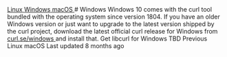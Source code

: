 <a href="linux.html" class="navButton-94f2579c--pageItemWithChildrenNested-2c5d8183--navButtonClickable-161b88ca">
<span class="text-4505230f--UIH300-2063425d--textContentFamily-49a318e1--navButtonLabel-14a4968f">Linux</span>
</a>
<a href="windows.html" class="navButton-94f2579c--pageItemWithChildrenNested-2c5d8183--navButtonClickable-161b88ca--navButtonOpened-6a88552e">
<span class="text-4505230f--UIH300-2063425d--textContentFamily-49a318e1--navButtonLabel-14a4968f">Windows</span>
</a>
<a href="macos.html" class="navButton-94f2579c--pageItemWithChildrenNested-2c5d8183--navButtonClickable-161b88ca">
<span class="text-4505230f--UIH300-2063425d--textContentFamily-49a318e1--navButtonLabel-14a4968f">macOS</span>
</a>
# <span class="text-4505230f--DisplayH900-bfb998fa--textContentFamily-49a318e1">Windows</span>
<span class="text-4505230f--UIH300-2063425d--textUIFamily-5ebd8e40--text-8ee2c8b2">
</span>
<span class="text-4505230f--TextH400-3033861f--textContentFamily-49a318e1">
<span data-key="372c8b5e4ecc439f958e82b91bc75e3b">
<span data-offset-key="372c8b5e4ecc439f958e82b91bc75e3b:0">Windows 10 comes with the curl tool bundled with the operating system since version 1804. If you have an older Windows version or just want to upgrade to the latest version shipped by the curl project, download the latest official curl release for Windows from </span>
</span>
<a href="https://curl.se/windows/" class="link-a079aa82--primary-53a25e66--link-faf6c434">
<span data-key="619a64aba40c41aa81a6ee4ed1e41145">
<span data-offset-key="619a64aba40c41aa81a6ee4ed1e41145:0">curl.se/windows</span>
</span>
</a>
<span data-key="741e4ef2ad1047e2a8be586dc923e93b">
<span data-offset-key="741e4ef2ad1047e2a8be586dc923e93b:0"> and install that.</span>
</span>
</span>
<span class="text-4505230f--HeadingH700-04e1a2a3--textContentFamily-49a318e1">
<span data-key="7aabdac2033c4633933aa03481051abd">
<span data-offset-key="7aabdac2033c4633933aa03481051abd:0">Get libcurl for Windows</span>
</span>
</span>
<span class="text-4505230f--TextH400-3033861f--textContentFamily-49a318e1">
<span data-key="59a273b7cbc742b99768ef8af5f3f307">
<span data-offset-key="59a273b7cbc742b99768ef8af5f3f307:0">TBD</span>
</span>
</span>
<a href="linux.html" class="reset-3c756112--card-6570f064--whiteCard-fff091a4--cardPrevious-56a5e674">
</a>
<span class="text-4505230f--TextH200-a3425406--textContentFamily-49a318e1">Previous</span>
<span class="text-4505230f--UIH400-4e41e82a--textContentFamily-49a318e1">Linux</span>
<a href="macos.html" class="reset-3c756112--card-6570f064--whiteCard-fff091a4--cardNext-19241c42">
</a>
<span class="text-4505230f--UIH400-4e41e82a--textContentFamily-49a318e1">macOS</span>
<span class="text-4505230f--TextH200-a3425406--textContentFamily-49a318e1">Last updated 8 months ago</span>
